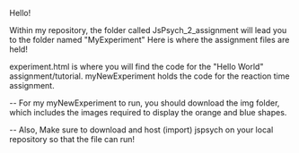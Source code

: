 Hello!

Within my repository, the folder called JsPsych_2_assignment will lead you to the folder named "MyExperiment"
Here is where the assignment files are held!

experiment.html is where you will find the code for the "Hello World" assignment/tutorial. 
myNewExperiment holds the code for the reaction time assignment. 

   -- For my myNewExperiment to run, you should download the img folder, which includes the images required to display the orange and blue 
      shapes.     
     
   -- Also, Make sure to download and host (import) jspsych on your local repository so that the file can run!
